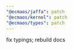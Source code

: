 ```yaml
---
"@ecmaos/jaffa": patch
"@ecmaos/kernel": patch
"@ecmaos/types": patch
---
```


fix typings; rebuild docs
